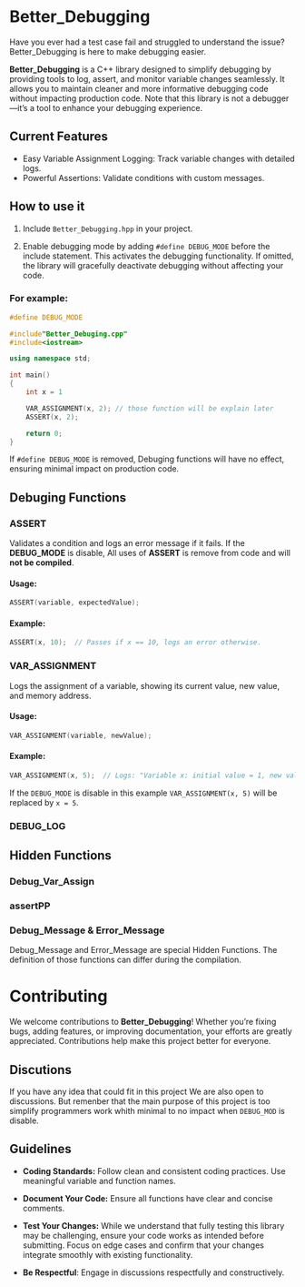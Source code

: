 # Better_Debugging
Have you ever had a test case fail and struggled to understand the issue? Better_Debugging is here to make debugging easier.

**Better_Debugging** is a C++ library designed to simplify debugging by providing tools to log, assert, and monitor variable changes seamlessly. It allows you to maintain cleaner and more informative debugging code without impacting production code. Note that this library is not a debugger—it’s a tool to enhance your debugging experience.

## Current Features

- Easy Variable Assignment Logging: Track variable changes with detailed logs.
- Powerful Assertions: Validate conditions with custom messages.

## How to use it

1. Include `Better_Debugging.hpp` in your project.

2. Enable debugging mode by adding `#define DEBUG_MODE` before the include statement. This activates the debugging functionality. If omitted, the library will gracefully deactivate debugging without affecting your code.


### For example:

```C++
#define DEBUG_MODE

#include"Better_Debuging.cpp"
#include<iostream>

using namespace std;

int main()
{
    int x = 1

    VAR_ASSIGNMENT(x, 2); // those function will be explain later  
    ASSERT(x, 2);

    return 0;
}
```

If `#define DEBUG_MODE` is removed,  Debuging functions will have no effect, ensuring minimal impact on production code.

## Debuging Functions

### ASSERT
Validates a condition and logs an error message if it fails. If the **DEBUG_MODE** is disable, All uses of **ASSERT** is remove from code and will **not be compiled**.

#### Usage:
```C++
ASSERT(variable, expectedValue);
```

#### Example:
```C++
ASSERT(x, 10);  // Passes if x == 10, logs an error otherwise.
```

### VAR_ASSIGNMENT
Logs the assignment of a variable, showing its current value, new value, and memory address.

#### Usage:
```C++
VAR_ASSIGNMENT(variable, newValue);
```

#### Example:
```C++
VAR_ASSIGNMENT(x, 5);  // Logs: "Variable x: initial value = 1, new value = 5"
```
If the `DEBUG_MODE` is disable in this example `VAR_ASSIGNMENT(x, 5)` will be replaced by `x = 5`.

### DEBUG_LOG

## Hidden Functions

### Debug_Var_Assign

### assertPP

### Debug_Message & Error_Message
Debug_Message and Error_Message are special Hidden Functions. The definition of those functions can differ during the compilation.

# Contributing
We welcome contributions to **Better_Debugging**! Whether you’re fixing bugs, adding features, or improving documentation, your efforts are greatly appreciated. Contributions help make this project better for everyone.

## Discutions
If you  have any idea that could fit in this project We are also open to discussions. But remenber that the main purpose of this project is too simplify programmers work whith minimal to no impact when `DEBUG_MOD` is disable.

## Guidelines

- **Coding Standards:**
Follow clean and consistent coding practices. Use meaningful variable and function names.

- **Document Your Code:**
Ensure all functions have clear and concise comments.

- **Test Your Changes:**
While we understand that fully testing this library may be challenging, ensure your code works as intended before submitting. Focus on edge cases and confirm that your changes integrate smoothly with existing functionality.

- **Be Respectful**:
Engage in discussions respectfully and constructively.